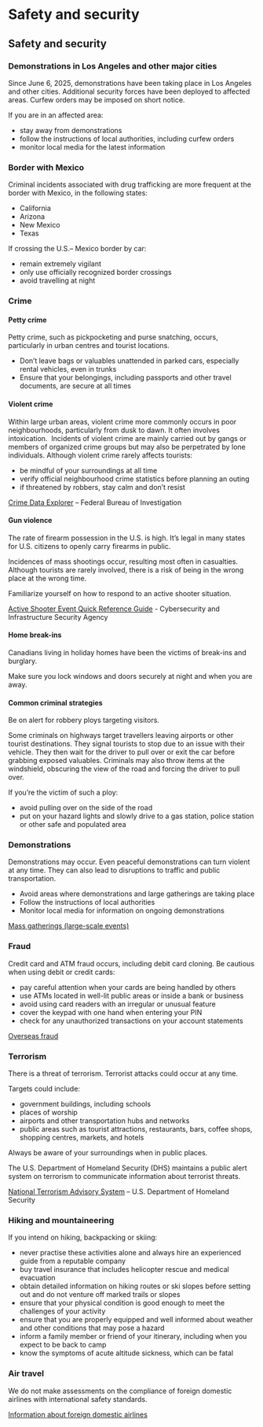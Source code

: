 # Safety and security

## Safety and security

### Demonstrations in Los Angeles and other major cities

Since June 6, 2025, demonstrations have been taking place in Los Angeles and other cities. Additional security forces have been deployed to affected areas. Curfew orders may be imposed on short notice.

If you are in an affected area:

* stay away from demonstrations
* follow the instructions of local authorities, including curfew orders
* monitor local media for the latest information

### Border with Mexico

Criminal incidents associated with drug trafficking are more frequent at the border with Mexico, in the following states:

* California
* Arizona
* New Mexico
* Texas

If crossing the U.S.– Mexico border by car:

* remain extremely vigilant
* only use officially recognized border crossings
* avoid travelling at night

### Crime

#### Petty crime

Petty crime, such as pickpocketing and purse snatching, occurs, particularly in urban centres and tourist locations.

* Don’t leave bags or valuables unattended in parked cars, especially rental vehicles, even in trunks
* Ensure that your belongings, including passports and other travel documents, are secure at all times

#### Violent crime

Within large urban areas, violent crime more commonly occurs in poor neighbourhoods, particularly from dusk to dawn. It often involves intoxication.  Incidents of violent crime are mainly carried out by gangs or members of organized crime groups but may also be perpetrated by lone individuals. Although violent crime rarely affects tourists:

* be mindful of your surroundings at all time
* verify official neighbourhood crime statistics before planning an outing
* if threatened by robbers, stay calm and don’t resist

[Crime Data Explorer](https://cde.ucr.cjis.gov/LATEST/webapp/#/pages/home) – Federal Bureau of Investigation

#### Gun violence

The rate of firearm possession in the U.S. is high. It’s legal in many states for U.S. citizens to openly carry firearms in public.

Incidences of mass shootings occur, resulting most often in casualties. Although tourists are rarely involved, there is a risk of being in the wrong place at the wrong time.

Familiarize yourself on how to respond to an active shooter situation.

[Active Shooter Event Quick Reference Guide](https://www.cisa.gov/resources-tools/resources/active-shooter-attacks-action-guide) - Cybersecurity and Infrastructure Security Agency

#### Home break-ins

Canadians living in holiday homes have been the victims of break-ins and burglary.

Make sure you lock windows and doors securely at night and when you are away.

#### Common criminal strategies

Be on alert for robbery ploys targeting visitors.

Some criminals on highways target travellers leaving airports or other tourist destinations. They signal tourists to stop due to an issue with their vehicle. They then wait for the driver to pull over or exit the car before grabbing exposed valuables. Criminals may also throw items at the windshield, obscuring the view of the road and forcing the driver to pull over.

If you’re the victim of such a ploy:

* avoid pulling over on the side of the road
* put on your hazard lights and slowly drive to a gas station, police station or other safe and populated area

### Demonstrations

Demonstrations may occur. Even peaceful demonstrations can turn violent at any time. They can also lead to disruptions to traffic and public transportation.

* Avoid areas where demonstrations and large gatherings are taking place
* Follow the instructions of local authorities
* Monitor local media for information on ongoing demonstrations

[Mass gatherings (large-scale events)](https://travel.gc.ca/travelling/health-safety/mass-gatherings)

### Fraud

Credit card and ATM fraud occurs, including debit card cloning. Be cautious when using debit or credit cards:

* pay careful attention when your cards are being handled by others
* use ATMs located in well-lit public areas or inside a bank or business
* avoid using card readers with an irregular or unusual feature
* cover the keypad with one hand when entering your PIN
* check for any unauthorized transactions on your account statements

[Overseas fraud](https://travel.gc.ca/travelling/health-safety/overseas-fraud)

### Terrorism

There is a threat of terrorism. Terrorist attacks could occur at any time.

Targets could include:

* government buildings, including schools
* places of worship
* airports and other transportation hubs and networks
* public areas such as tourist attractions, restaurants, bars, coffee shops, shopping centres, markets, and hotels

Always be aware of your surroundings when in public places.

The U.S. Department of Homeland Security (DHS) maintains a public alert system on terrorism to communicate information about terrorist threats.

[National Terrorism Advisory System](https://www.dhs.gov/national-terrorism-advisory-system) – U.S. Department of Homeland Security

### Hiking and mountaineering

If you intend on hiking, backpacking or skiing:

* never practise these activities alone and always hire an experienced guide from a reputable company
* buy travel insurance that includes helicopter rescue and medical evacuation
* obtain detailed information on hiking routes or ski slopes before setting out and do not venture off marked trails or slopes
* ensure that your physical condition is good enough to meet the challenges of your activity
* ensure that you are properly equipped and well informed about weather and other conditions that may pose a hazard
* inform a family member or friend of your itinerary, including when you expect to be back to camp
* know the symptoms of acute altitude sickness, which can be fatal

### Air travel

We do not make assessments on the compliance of foreign domestic airlines with international safety standards.

[Information about foreign domestic airlines](https://travel.gc.ca/air/in-flight-safety#other)